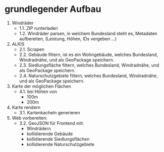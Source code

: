 # grundlegender Aufbau

1. Windräder
	- 1.1. ZIP runterladen
	- 1.2. Windräder parsen, in welchem Bundesland steht es, Metadaten aufbereiten, (Leistung, Höhen, IDs vergeben ...)
2. ALKIS
	- 2.1. Scrapen
	- 2.2. Gebäude filtern, ist es ein Wohngebäude, welches Bundesland, Windradnähe, und als GeoPackage speichern.
	- 2.3. Siedlungsfläche filtern, welches Bundesland, Windradnähe, und als GeoPackage speichern.
	- 2.4. Naturschutzgebiete filtern, welches Bundesland, Windradnähe, und als GeoPackage speichern.
3. Karte der möglichen Flächen
	- 4.1. bei Höhen von
		- 100m
		- 200m		
4. Karte rendern
	- 3.1. Kartenkacheln generieren
5. Web vorbereiten:
	- 3.2. GeoJSON für Frontend mit:
		- Windrädern
		- kollidierende Gebäude
		- kollidierende Siedlungsflächen
		- kollidierende Naturschutzgebiete